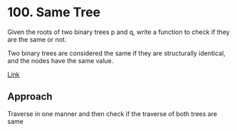 # 100. Same Tree

Given the roots of two binary trees p and q, write a function to check if they are the same or not.

Two binary trees are considered the same if they are structurally identical, and the nodes have the same value.


[Link](https://leetcode.com/problems/same-tree/)

## Approach
Traverse in one manner and then check if the traverse of both trees are same